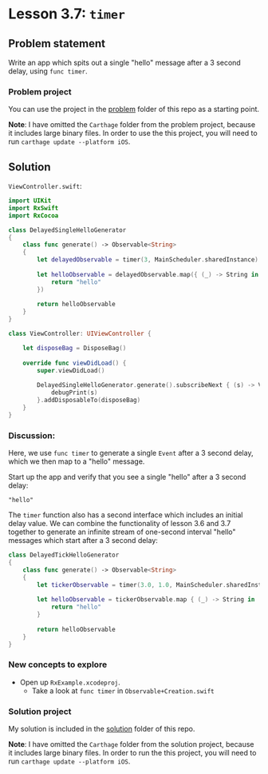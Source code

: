 # Lesson 3.7: `timer`

## Problem statement

Write an app which spits out a single "hello" message after a 3 second delay, using `func timer`.

### Problem project

You can use the project in the [problem](problem) folder of this repo as a starting point.

**Note**: I have omitted the `Carthage` folder from the problem project, because it includes large binary files.  In order to use the this project, you will need to run `carthage update --platform iOS`.

## Solution

`ViewController.swift`:

```swift
import UIKit
import RxSwift
import RxCocoa

class DelayedSingleHelloGenerator
{
    class func generate() -> Observable<String>
    {
        let delayedObservable = timer(3, MainScheduler.sharedInstance)
        
        let helloObservable = delayedObservable.map({ (_) -> String in
            return "hello"
        })
        
        return helloObservable
    }
}

class ViewController: UIViewController {

    let disposeBag = DisposeBag()
    
    override func viewDidLoad() {
        super.viewDidLoad()
        
        DelayedSingleHelloGenerator.generate().subscribeNext { (s) -> Void in
            debugPrint(s)
        }.addDisposableTo(disposeBag)
    }
}
```

### Discussion:

Here, we use `func timer` to generate a single `Event` after a 3 second delay, which we then map to a "hello" message.

Start up the app and verify that you see a single "hello" after a 3 second delay:

```
"hello"
```

The `timer` function also has a second interface which includes an initial delay value.  We can combine the functionality of lesson 3.6 and 3.7 together to generate an infinite stream of one-second interval "hello" messages which start after a 3 second delay:

```swift
class DelayedTickHelloGenerator
{
    class func generate() -> Observable<String>
    {
        let tickerObservable = timer(3.0, 1.0, MainScheduler.sharedInstance)
        
        let helloObservable = tickerObservable.map { (_) -> String in
            return "hello"
        }
        
        return helloObservable
    }
}
```

### New concepts to explore

* Open up `RxExample.xcodeproj`.
  * Take a look at `func timer` in `Observable+Creation.swift`

### Solution project

My solution is included in the [solution](solution) folder of this repo.

**Note**: I have omitted the `Carthage` folder from the solution project, because it includes large binary files.  In order to run the this project, you will need to run `carthage update --platform iOS`.

